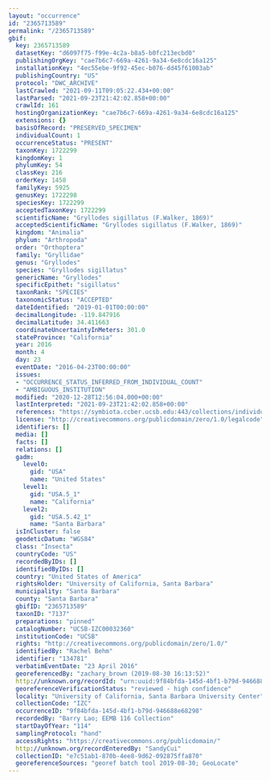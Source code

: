 ```yaml
---
layout: "occurrence"
id: "2365713589"
permalink: "/2365713589"
gbif:
  key: 2365713589
  datasetKey: "d6097f75-f99e-4c2a-b8a5-b0fc213ecbd0"
  publishingOrgKey: "cae7b6c7-669a-4261-9a34-6e8cdc16a125"
  installationKey: "4ec55ebe-9f92-45ec-b076-dd45f61003ab"
  publishingCountry: "US"
  protocol: "DWC_ARCHIVE"
  lastCrawled: "2021-09-11T09:05:22.434+00:00"
  lastParsed: "2021-09-23T21:42:02.858+00:00"
  crawlId: 161
  hostingOrganizationKey: "cae7b6c7-669a-4261-9a34-6e8cdc16a125"
  extensions: {}
  basisOfRecord: "PRESERVED_SPECIMEN"
  individualCount: 1
  occurrenceStatus: "PRESENT"
  taxonKey: 1722299
  kingdomKey: 1
  phylumKey: 54
  classKey: 216
  orderKey: 1458
  familyKey: 5925
  genusKey: 1722298
  speciesKey: 1722299
  acceptedTaxonKey: 1722299
  scientificName: "Gryllodes sigillatus (F.Walker, 1869)"
  acceptedScientificName: "Gryllodes sigillatus (F.Walker, 1869)"
  kingdom: "Animalia"
  phylum: "Arthropoda"
  order: "Orthoptera"
  family: "Gryllidae"
  genus: "Gryllodes"
  species: "Gryllodes sigillatus"
  genericName: "Gryllodes"
  specificEpithet: "sigillatus"
  taxonRank: "SPECIES"
  taxonomicStatus: "ACCEPTED"
  dateIdentified: "2019-01-01T00:00:00"
  decimalLongitude: -119.847916
  decimalLatitude: 34.411663
  coordinateUncertaintyInMeters: 301.0
  stateProvince: "California"
  year: 2016
  month: 4
  day: 23
  eventDate: "2016-04-23T00:00:00"
  issues:
  - "OCCURRENCE_STATUS_INFERRED_FROM_INDIVIDUAL_COUNT"
  - "AMBIGUOUS_INSTITUTION"
  modified: "2020-12-28T12:56:04.000+00:00"
  lastInterpreted: "2021-09-23T21:42:02.858+00:00"
  references: "https://symbiota.ccber.ucsb.edu:443/collections/individual/index.php?occid=134781"
  license: "http://creativecommons.org/publicdomain/zero/1.0/legalcode"
  identifiers: []
  media: []
  facts: []
  relations: []
  gadm:
    level0:
      gid: "USA"
      name: "United States"
    level1:
      gid: "USA.5_1"
      name: "California"
    level2:
      gid: "USA.5.42_1"
      name: "Santa Barbara"
  isInCluster: false
  geodeticDatum: "WGS84"
  class: "Insecta"
  countryCode: "US"
  recordedByIDs: []
  identifiedByIDs: []
  country: "United States of America"
  rightsHolder: "University of California, Santa Barbara"
  municipality: "Santa Barbara"
  county: "Santa Barbara"
  gbifID: "2365713589"
  taxonID: "7137"
  preparations: "pinned"
  catalogNumber: "UCSB-IZC00032360"
  institutionCode: "UCSB"
  rights: "http://creativecommons.org/publicdomain/zero/1.0/"
  identifiedBy: "Rachel Behm"
  identifier: "134781"
  verbatimEventDate: "23 April 2016"
  georeferencedBy: "zachary_brown (2019-08-30 16:13:52)"
  http://unknown.org/recordId: "urn:uuid:9f84bfda-145d-4bf1-b79d-946688e68298"
  georeferenceVerificationStatus: "reviewed - high confidence"
  locality: "University of California, Santa Barbara University Center"
  collectionCode: "IZC"
  occurrenceID: "9f84bfda-145d-4bf1-b79d-946688e68298"
  recordedBy: "Barry Lao; EEMB 116 Collection"
  startDayOfYear: "114"
  samplingProtocol: "hand"
  accessRights: "https://creativecommons.org/publicdomain/"
  http://unknown.org/recordEnteredBy: "SandyCui"
  collectionID: "e7c51ab1-870b-4ee8-9d62-092875ffa870"
  georeferenceSources: "georef batch tool 2019-08-30; GeoLocate"
---
```

